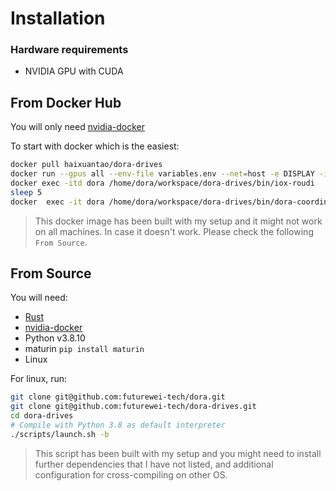# Installation

### Hardware requirements

- NVIDIA GPU with CUDA
## From Docker Hub


You will only need [nvidia-docker](https://docs.nvidia.com/datacenter/cloud-native/container-toolkit/install-guide.html)

To start with docker which is the easiest:
```bash
docker pull haixuantao/dora-drives
docker run --gpus all --env-file variables.env --net=host -e DISPLAY -itd --shm-size=256m --name dora haixuantao/dora-drives /home/dora/workspace/dora-drives/scripts/run_simulator.sh
docker exec -itd dora /home/dora/workspace/dora-drives/bin/iox-roudi 
sleep 5
docker  exec -it dora /home/dora/workspace/dora-drives/bin/dora-coordinator run /home/dora/workspace/dora-drives/graphs/yolov5_dataflow.yaml
```

> This docker image has been built with my setup and it might not work on all machines. In case it doesn't work. Please check the following `From Source`.

## From Source


You will need:
- [Rust](https://rustup.rs/)
- [nvidia-docker](https://docs.nvidia.com/datacenter/cloud-native/container-toolkit/install-guide.html)
- Python v3.8.10
- maturin `pip install maturin`
- Linux

For linux, run:
```bash
git clone git@github.com:futurewei-tech/dora.git
git clone git@github.com:futurewei-tech/dora-drives.git
cd dora-drives
# Compile with Python 3.8 as default interpreter
./scripts/launch.sh -b 
```


> This script has been built with my setup and you might need to install further dependencies that I have not listed, and additional configuration for cross-compiling on other OS.
